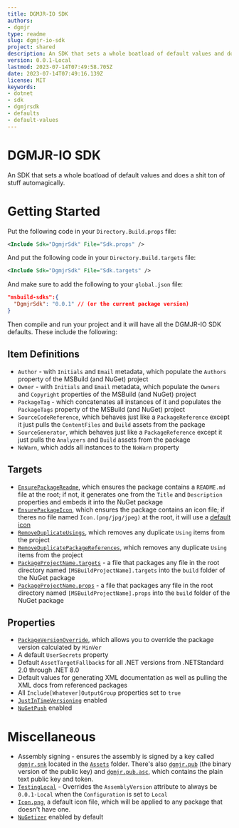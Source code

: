 ```yaml
---
title: DGMJR-IO SDK
authors:
- dgmjr
type: readme
slug: dgmjr-io-sdk
project: shared
description: An SDK that sets a whole boatload of default values and does a shit ton of stuff automagically.
version: 0.0.1-Local
lastmod: 2023-07-14T07:49:58.705Z
date: 2023-07-14T07:49:16.139Z
license: MIT
keywords:
- dotnet
- sdk
- dgmjrsdk
- defaults
- default-values
---
```


# DGMJR-IO SDK

An SDK that sets a whole boatload of default values and does a shit ton of stuff automagically.

# Getting Started

Put the following code in your `Directory.Build.props` file:

```xml
<Include Sdk="DgmjrSdk" File="Sdk.props" />
```

And put the following code in your `Directory.Build.targets` file:

```xml
<Include Sdk="DgmjrSdk" File="Sdk.targets" />
```

And make sure to add the following to your `global.json` file:

```json
"msbuild-sdks":{
  "DgmjrSdk": "0.0.1" // (or the current package version)
}
```

Then compile and run your project and it will have all the DGMJR-IO SDK defaults.  These include the following:

## Item Definitions

* `Author` - with `Initials` and `Email` metadata, which populate the `Authors` property of the MSBuild (and NuGet) project
* `Owner` - with `Initials` and `Email` metadata, which populate the `Owners` and `Copyright` properties of the MSBuild (and NuGet) project
* `PackageTag` - which concatenates all instances of it and populates the `PackageTags` property of the MSBuild (and NuGet) project
* `SourceCodeReference`, which behaves just like a `PackageReference` except it just pulls the `ContentFiles` and `Build` assets from the package
* `SourceGenerator`, which behaves just like a `PackageReference` except it just pulls the `Analyzers` and `Build` assets from the package
* `NoWarn`, which adds all instances to the `NoWarn` property

## Targets

* [`EnsurePackageReadme`](https://github.com/dgmjr-io/DgmjrSdk/blob/main/src/Build/PackageReadme.targets), which ensures the package contains a `README.md` file at the root; if not, it generates one from the `Title` and `Description` properties and embeds it into the NuGet package
* [`EnsurePackageIcon`](https://github.com/dgmjr-io/DgmjrSdk/blob/main/src/Build/PackageIcon.targets), which ensures the package contains an icon file; if theres no file named `Icon.(png/jpg/jpeg)` at the root, it will use a [default icon](https://github.com/dgmjr-io/DgmjrSdk/blob/main/src/Assets/Icon.png)
* [`RemoveDuplicateUsings`](https://github.com/dgmjr-io/DgmjrSdk/blob/main/src/Build/RemoveDuplicateUsings.targets), which removes any duplicate `Using` items from the project
* [`RemoveDuplicatePackageReferences`](https://github.com/dgmjr-io/DgmjrSdk/blob/main/src/Build/RemoveDuplicatePackageReferences.targets), which removes any duplicate `Using` items from the project
* [`PackageProjectName.targets`](https://github.com/dgmjr-io/DgmjrSdk/blob/main/src/Build/PackageProjectName.targets) - a file that packages any file in the root directory named `[MSBuildProjectName].targets` into the `build` folder of the NuGet package
* [`PackageProjectName.props`](https://github.com/dgmjr-io/DgmjrSdk/blob/main/src/Build/PackageProjectName.targets) - a file that packages any file in the root directory named `[MSBuildProjectName].props` into the `build` folder of the NuGet package

## Properties

* [`PackageVersionOverride`](https://github.com/dgmjr-io/DgmjrSdk/blob/main/src/Build/PackageVersionOverride.props), which allows you to override the package version calculated by `MinVer`
* A default `UserSecrets` property
* Default `AssetTargetFallback`s for all .NET versions from .NETStandard 2.0 through .NET 8.0
* Default values for generating XML documentation as well as pulling the XML docs from referenced packages
* All `Include[Whatever]OutputGroup` properties set to `true`
* [`JustInTimeVersioning`](https://github.com/dgmjr-io/JustInTimeVersioning) enabled
* [`NuGetPush`](https://github.com/dgmjr-io/NuGetPush) enabled

# Miscellaneous

* Assembly signing - ensures the assembly is signed by a key called [`dgmjr.snk`](https://github.com/dgmjr-io/DgmjrSdk/blob/main/src/Assets/dgmjr.snk) located in the [`Assets`](https://github.com/dgmjr-io/DgmjrSdk/blob/main/src/Assets) folder.  There's also [`dgmjr.pub`](https://github.com/dgmjr-io/DgmjrSdk/blob/main/src/Assets/dgmjr.pub) (the binary version of the public key) and [`dgmjr.pub.asc`](https://github.com/dgmjr-io/DgmjrSdk/blob/main/src/Assets/dgmjr.pub.asc), which contains the plain text public key and token.
* [`TestingLocal`](https://github.com/dgmjr-io/DgmjrSdk/blob/main/src/Build/TestingLocal.targets) - Overrides the `AssemblyVersion` attribute to always be `0.0.1-Local` when the `Configuration` is set to `Local`
* [`Icon.png`](https://github.com/dgmjr-io/DgmjrSdk/blob/main/src/Assets/Icon.png), a default icon file, which will be applied to any package that doesn't have one.
* [`NuGetizer`](https://github.com/devlooped/nugetizer) enabled by default
